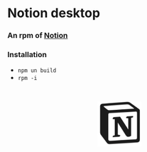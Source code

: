 # Notion desktop

### An rpm of [Notion](https://notion.so)

### Installation

- `npm un build`
- `rpm -i`

<br>
<p align="center">
<img src="assets/icon.png" alt="notion" width="20%"/>
</p>
